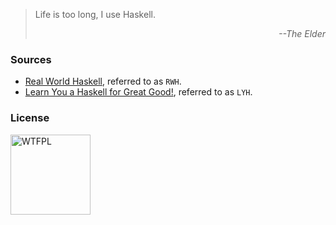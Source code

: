 > Life is too long, I use Haskell.
> <p align="right">
>   <i>--The Elder</i>
> </p>


### Sources
- [Real World Haskell](http://book.realworldhaskell.org/read/), referred to as `RWH`.
- [Learn You a Haskell for Great Good!](http://learnyouahaskell.com/chapters/), referred to as `LYH`.


### License
<a href="http://www.wtfpl.net">
  <img src="http://www.wtfpl.net/wp-content/uploads/2012/12/wtfpl.svg"
       width="128"
       alt="WTFPL">
  </img>
</a>
